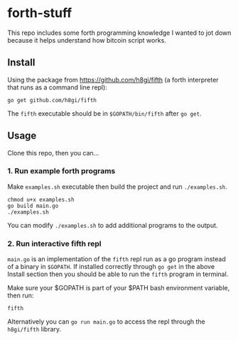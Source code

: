 # forth-stuff

This repo includes some forth programming knowledge I wanted to jot down because it helps understand how bitcoin script works.

## Install

Using the package from https://github.com/h8gi/fifth (a forth interpreter that runs as a command line repl):


```
go get github.com/h8gi/fifth
```

The `fifth` executable should be in `$GOPATH/bin/fifth` after `go get`.

## Usage 

Clone this repo, then you can...

### 1. Run example forth programs

Make `examples.sh` executable then build the project and run `./examples.sh`.

```
chmod u+x examples.sh
go build main.go
./examples.sh
```

You can modify `./examples.sh` to add additional programs to the output.

### 2. Run interactive fifth repl

`main.go` is an implementation of the `fifth` repl run as a go program instead of a binary in `$GOPATH`. If installed correctly through `go get` in the above Install section then you should be able to run the `fifth` program in terminal.

Make sure your $GOPATH is part of your $PATH bash environment variable, then run:
```
fifth
```

Alternatively you can `go run main.go` to access the repl through the `h8gi/fifth` library.
